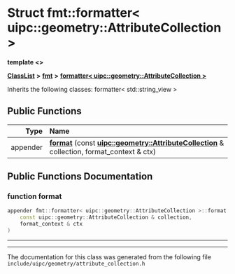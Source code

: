 

# Struct fmt::formatter&lt; uipc::geometry::AttributeCollection &gt;

**template &lt;&gt;**



[**ClassList**](annotated.md) **>** [**fmt**](namespacefmt.md) **>** [**formatter&lt; uipc::geometry::AttributeCollection &gt;**](structfmt_1_1formatter_3_01uipc_1_1geometry_1_1_attribute_collection_01_4.md)








Inherits the following classes: formatter< std::string_view >


































## Public Functions

| Type | Name |
| ---: | :--- |
|  appender | [**format**](#function-format) (const [**uipc::geometry::AttributeCollection**](classuipc_1_1geometry_1_1_attribute_collection.md) & collection, format\_context & ctx) <br> |




























## Public Functions Documentation




### function format 

```C++
appender fmt::formatter< uipc::geometry::AttributeCollection >::format (
    const uipc::geometry::AttributeCollection & collection,
    format_context & ctx
) 
```




<hr>

------------------------------
The documentation for this class was generated from the following file `include/uipc/geometry/attribute_collection.h`

